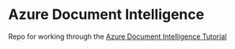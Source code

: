 # Azure Document Intelligence

Repo for working through the [Azure Document Intelligence Tutorial](https://learn.microsoft.com/en-us/azure/ai-services/document-intelligence/tutorial-azure-function?view=doc-intel-4.0.0)
